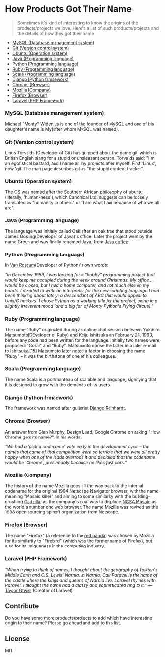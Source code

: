# How Products Got Their Name
> Sometimes it's kind of interesting to know the origins of the products/projects we love. Here's a list of such products/projects and the details of how they got their name

  - [MySQL (Database management system)](https://github.com/amitmerchant1990/how-products-got-their-name/blob/master/README.md#mysql-database-management-system)
  - [Git (Version control system)](https://github.com/amitmerchant1990/how-products-got-their-name/blob/master/README.md#git-version-control-system)
  - [Ubuntu (Operation system)](https://github.com/amitmerchant1990/how-products-got-their-name/blob/master/README.md#ubuntu-operation-system)
  - [Java (Programming language)](https://github.com/amitmerchant1990/how-products-got-their-name/blob/master/README.md#java-programming-language)
  - [Python (Programming language)](https://github.com/amitmerchant1990/how-products-got-their-name/blob/master/README.md#python-programming-language)
  - [Ruby (Programming language)](https://github.com/amitmerchant1990/how-products-got-their-name/blob/master/README.md#ruby-programming-language)
  - [Scala (Programming language)](https://github.com/amitmerchant1990/how-products-got-their-name/blob/master/README.md#scala-programming-language)
  - [Django (Python frmaework)](https://github.com/amitmerchant1990/how-products-got-their-name/blob/master/README.md#django-python-frmaework)
  - [Chrome (Browser)](https://github.com/amitmerchant1990/how-products-got-their-name/blob/master/README.md#chrome-browser)
  - [Mozilla (Company)](https://github.com/amitmerchant1990/how-products-got-their-name/blob/master/README.md#mozilla-company)
  - [Firefox (Browser)](https://github.com/amitmerchant1990/how-products-got-their-name/blob/master/README.md#firefox-browser)
  - [Laravel (PHP Framework)](https://github.com/amitmerchant1990/how-products-got-their-name/blob/master/README.md#laravel-php-framework)

### MySQL (Database management system)

[Michael "Monty" Widenius](https://en.wikipedia.org/wiki/Michael_Widenius) is one of the founder of MySQL and one of his daughter's name is My(after whom MySQL was named).

### Git (Version control system)

Linus Torvalds (Developer of Git) has quipped about the name git, which is British English slang for a stupid or unpleasant person. Torvalds said: "I'm an egotistical bastard, and I name all my projects after myself. First 'Linux', now 'git'.The man page describes git as "the stupid content tracker".

### Ubuntu (Operation system)

The OS was named after the Southern African philosophy of [ubuntu](https://en.wikipedia.org/wiki/Ubuntu_(philosophy)) (literally, 'human-ness'), which Canonical Ltd. suggests can be loosely translated as "humanity to others" or "I am what I am because of who we all are".

### Java (Programming language) 

The language was initially called Oak after an oak tree that stood outside James Gosling(Developer of Java)'s office. Later the project went by the name Green and was finally renamed Java, from [Java coffee](https://en.wikipedia.org/wiki/Java_coffee).

### Python (Programming language) 

In [Van Rossum](https://en.wikipedia.org/wiki/Guido_van_Rossum)(Developer of Python)'s own words:

_"In December 1989, I was looking for a "hobby" programming project that would keep me occupied during the week around Christmas. My office ... would be closed, but I had a home computer, and not much else on my hands. I decided to write an interpreter for the new scripting language I had been thinking about lately: a descendant of ABC that would appeal to Unix/C hackers. I chose Python as a working title for the project, being in a slightly irreverent mood (and a big fan of Monty Python's Flying Circus)."_

### Ruby (Programming language) 

The name "Ruby" originated during an online chat session between Yukihiro Matsumoto(DEveloper of Ruby) and Keiju Ishitsuka on February 24, 1993, before any code had been written for the language. Initially two names were proposed: "Coral" and "Ruby". Matsumoto chose the latter in a later e-mail to Ishitsuka.[15] Matsumoto later noted a factor in choosing the name "Ruby" – it was the birthstone of one of his colleagues.

### Scala (Programming language) 

The name Scala is a portmanteau of scalable and language, signifying that it is designed to grow with the demands of its users.

### Django (Python frmaework)

The framework was named after guitarist [Django Reinhardt](https://en.wikipedia.org/wiki/Django_Reinhardt).

### Chrome (Browser)

An answer from Glen Murphy, Design Lead, Google Chrome on asking "How Chrome gets its name?". In his words,

_"We had a ‘pick a codename’ vote early in the development cycle – the names that came of that competition were so terrible that we were all pretty happy when one of the leads overrode it and declared that the codename would be ‘Chrome’, presumably because he likes fast cars."_

### Mozilla (Company)

The history of the name Mozilla goes all the way back to the internal codename for the original 1994 Netscape Navigator browser, with the name meaning "Mosaic killer" and aiming to some similarity with the building-crushing [Godzilla](https://en.wikipedia.org/wiki/Godzilla), as the company's goal was to displace [NCSA Mosaic](https://en.wikipedia.org/wiki/Mosaic_(web_browser)) as the world's number one web browser. The name Mozilla was revived as the 1998 open sourcing spinoff organization from Netscape.

### Firefox (Browser)

The name "Firefox" (a reference to the [red panda](https://en.wikipedia.org/wiki/Red_panda)) was chosen by Mozilla for its similarity to "Firebird" (which was the former name of Firefox), but also for its uniqueness in the computing industry.

### Laravel (PHP Framework)

_"When trying to think of names, I thought about the geography of Tolkien's Middle Earth and C.S. Lewis' Narnia. In Narnia, Cair Paravel is the name of the castle where the kings and queens of Narnia live. Laravel rhymes with Paravel. I thought the name had a classy and sophisticated ring to it."_ — [Taylor Otwell](https://twitter.com/taylorotwell) (Creator of Laravel)

## Contribute

Do you have some more products/projects to add which have interesting origin to their name? Please go ahead and add to this list.

## License

MIT
